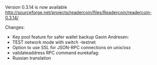 Version 0.3.14 is now available
http://sourceforge.net/projects/readercoin/files/Readercoin/readercoin-0.3.14/

Changes:
* Key pool feature for safer wallet backup
Gavin Andresen:
* TEST network mode with switch -testnet
* Option to use SSL for JSON-RPC connections on unix/osx
* validateaddress RPC command
eurekafag:
* Russian translation
